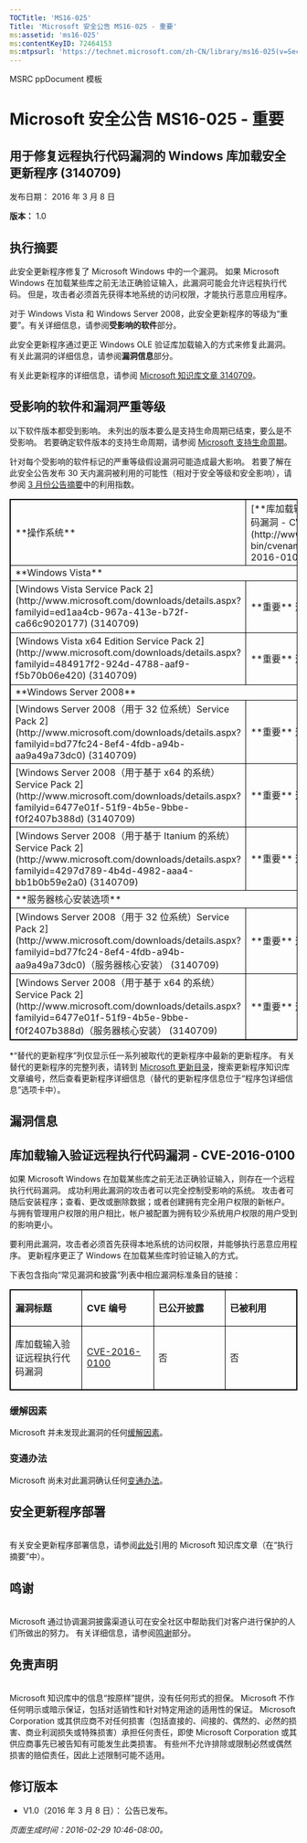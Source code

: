 ```yaml
---
TOCTitle: 'MS16-025'
Title: 'Microsoft 安全公告 MS16-025 - 重要'
ms:assetid: 'ms16-025'
ms:contentKeyID: 72464153
ms:mtpsurl: 'https://technet.microsoft.com/zh-CN/library/ms16-025(v=Security.10)'
---
```


MSRC ppDocument 模板

Microsoft 安全公告 MS16-025 - 重要
==================================

用于修复远程执行代码漏洞的 Windows 库加载安全更新程序 (3140709)
---------------------------------------------------------------

发布日期： 2016 年 3 月 8 日

**版本：** 1.0

执行摘要
--------

此安全更新程序修复了 Microsoft Windows 中的一个漏洞。 如果 Microsoft Windows 在加载某些库之前无法正确验证输入，此漏洞可能会允许远程执行代码。 但是，攻击者必须首先获得本地系统的访问权限，才能执行恶意应用程序。

对于 Windows Vista 和 Windows Server 2008，此安全更新程序的等级为“重要”。有关详细信息，请参阅**受影响的软件**部分。

此安全更新程序通过更正 Windows OLE 验证库加载输入的方式来修复此漏洞。 有关此漏洞的详细信息，请参阅**漏洞信息**部分。

有关此更新程序的详细信息，请参阅 [Microsoft 知识库文章 3140709](https://support.microsoft.com/zh-cn/kb/3140709)。

受影响的软件和漏洞严重等级
--------------------------

以下软件版本都受到影响。 未列出的版本要么是支持生命周期已结束，要么是不受影响。 若要确定软件版本的支持生命周期，请参阅 [Microsoft 支持生命周期](https://support.microsoft.com/zh-cn/lifecycle)。

针对每个受影响的软件标记的严重等级假设漏洞可能造成最大影响。 若要了解在此安全公告发布 30 天内漏洞被利用的可能性（相对于安全等级和安全影响），请参阅 [3 月份公告摘要](https://technet.microsoft.com/zh-cn/library/security/ms16-mar)中的利用指数。

<p> </p>
<table style="border:1px solid black;">
<tr>
<td style="border:1px solid black;">
**操作系统**

</td>
<td style="border:1px solid black;">
[**库加载输入验证远程执行代码漏洞 - CVE-2016-0100**](http://www.cve.mitre.org/cgi-bin/cvename.cgi?name=cve-2016-0100)

</td>
<td style="border:1px solid black;">
**替代的更新\***

</td>
</tr>
<tr>
<td style="border:1px solid black;" colspan="3">
**Windows Vista**

</td>
</tr>
<tr>
<td style="border:1px solid black;">
[Windows Vista Service Pack 2](http://www.microsoft.com/downloads/details.aspx?familyid=ed1aa4cb-967a-413e-b72f-ca66c9020177)  
(3140709)

</td>
<td style="border:1px solid black;">
**重要**  
远程执行代码

</td>
<td style="border:1px solid black;">
[MS11-085](http://technet.microsoft.com/zh-cn/security/bulletin/ms11-085) 中的 2620704

</td>
</tr>
<tr>
<td style="border:1px solid black;">
[Windows Vista x64 Edition Service Pack 2](http://www.microsoft.com/downloads/details.aspx?familyid=484917f2-924d-4788-aaf9-f5b70b06e420)  
(3140709)

</td>
<td style="border:1px solid black;">
**重要**  
远程执行代码

</td>
<td style="border:1px solid black;">
[MS11-085](http://technet.microsoft.com/zh-cn/security/bulletin/ms11-085) 中的 2620704

</td>
</tr>
<tr>
<td style="border:1px solid black;" colspan="3">
**Windows Server 2008**

</td>
</tr>
<tr>
<td style="border:1px solid black;">
[Windows Server 2008（用于 32 位系统）Service Pack 2](http://www.microsoft.com/downloads/details.aspx?familyid=bd77fc24-8ef4-4fdb-a94b-aa9a49a73dc0)  
(3140709)

</td>
<td style="border:1px solid black;">
**重要**  
远程执行代码

</td>
<td style="border:1px solid black;">
[MS11-085](http://technet.microsoft.com/zh-cn/security/bulletin/ms11-085) 中的 2620704

</td>
</tr>
<tr>
<td style="border:1px solid black;">
[Windows Server 2008（用于基于 x64 的系统）Service Pack 2](http://www.microsoft.com/downloads/details.aspx?familyid=6477e01f-51f9-4b5e-9bbe-f0f2407b388d)  
(3140709)

</td>
<td style="border:1px solid black;">
**重要**  
远程执行代码

</td>
<td style="border:1px solid black;">
[MS11-085](http://technet.microsoft.com/zh-cn/security/bulletin/ms11-085) 中的 2620704

</td>
</tr>
<tr>
<td style="border:1px solid black;">
[Windows Server 2008（用于基于 Itanium 的系统）Service Pack 2](http://www.microsoft.com/downloads/details.aspx?familyid=4297d789-4b4d-4982-aaa4-bb1b0b59e2a0)  
(3140709)

</td>
<td style="border:1px solid black;">
**重要**  
远程执行代码

</td>
<td style="border:1px solid black;">
[MS11-085](http://technet.microsoft.com/zh-cn/security/bulletin/ms11-085) 中的 2620704

</td>
</tr>
<tr>
<td style="border:1px solid black;" colspan="3">
**服务器核心安装选项**

</td>
</tr>
<tr>
<td style="border:1px solid black;">
[Windows Server 2008（用于 32 位系统）Service Pack 2](http://www.microsoft.com/downloads/details.aspx?familyid=bd77fc24-8ef4-4fdb-a94b-aa9a49a73dc0)（服务器核心安装）  
(3140709)

</td>
<td style="border:1px solid black;">
**重要**  
远程执行代码

</td>
<td style="border:1px solid black;">
[MS11-085](http://technet.microsoft.com/zh-cn/security/bulletin/ms11-085) 中的 2620704

</td>
</tr>
<tr>
<td style="border:1px solid black;">
[Windows Server 2008（用于基于 x64 的系统）Service Pack 2](http://www.microsoft.com/downloads/details.aspx?familyid=6477e01f-51f9-4b5e-9bbe-f0f2407b388d)（服务器核心安装）  
(3140709)

</td>
<td style="border:1px solid black;">
**重要**  
远程执行代码

</td>
<td style="border:1px solid black;">
[MS11-085](http://technet.microsoft.com/zh-cn/security/bulletin/ms11-085) 中的 2620704

</td>
</tr>
</table>

*“替代的更新程序”列仅显示任一系列被取代的更新程序中最新的更新程序。 有关替代的更新程序的完整列表，请转到 [Microsoft 更新目录](http://catalog.update.microsoft.com/v7/site/home.aspx)，搜索更新程序知识库文章编号，然后查看更新程序详细信息（替代的更新程序信息位于“程序包详细信息”选项卡中）。

漏洞信息
--------

库加载输入验证远程执行代码漏洞 - CVE-2016-0100
----------------------------------------------

如果 Microsoft Windows 在加载某些库之前无法正确验证输入，则存在一个远程执行代码漏洞。 成功利用此漏洞的攻击者可以完全控制受影响的系统。 攻击者可随后安装程序；查看、更改或删除数据；或者创建拥有完全用户权限的新帐户。 与拥有管理用户权限的用户相比，帐户被配置为拥有较少系统用户权限的用户受到的影响更小。

要利用此漏洞，攻击者必须首先获得本地系统的访问权限，并能够执行恶意应用程序。 更新程序更正了 Windows 在加载某些库时验证输入的方式。

下表包含指向“常见漏洞和披露”列表中相应漏洞标准条目的链接：

<p> </p>
<table style="border:1px solid black;">
<colgroup>
<col width="25%" />
<col width="25%" />
<col width="25%" />
<col width="25%" />
</colgroup>
<tbody>
<tr class="odd">
<td style="border:1px solid black;"><p><strong>漏洞标题</strong></p></td>
<td style="border:1px solid black;"><p><strong>CVE 编号</strong></p></td>
<td style="border:1px solid black;"><p><strong>已公开披露</strong></p></td>
<td style="border:1px solid black;"><p><strong>已被利用</strong></p></td>
</tr>  
<tr class="even">
<td style="border:1px solid black;"><p>库加载输入验证远程执行代码漏洞</p></td>
<td style="border:1px solid black;"><p><a href="http://www.cve.mitre.org/cgi-bin/cvename.cgi?name=cve-2016-0100">CVE-2016-0100</a></p></td>
<td style="border:1px solid black;"><p>否</p></td>
<td style="border:1px solid black;"><p>否</p></td>
</tr>  
</tbody>  
</table>
  
### 缓解因素
  
Microsoft 并未发现此漏洞的任何[缓解因素](https://technet.microsoft.com/zh-cn/library/security/dn848375.aspx)。
  
### 变通办法
  
Microsoft 尚未对此漏洞确认任何[变通办法](https://technet.microsoft.com/zh-cn/library/security/dn848375.aspx)。
  
安全更新程序部署  
----------------
  
<span id="sectionToggle3"></span>  
有关安全更新程序部署信息，请参阅[此处](#kbarticle)引用的 Microsoft 知识库文章（在“执行摘要”中）。
  
鸣谢  
----
  
<span id="sectionToggle4"></span>  
Microsoft 通过协调漏洞披露渠道认可在安全社区中帮助我们对客户进行保护的人们所做出的努力。 有关详细信息，请参阅[鸣谢](https://technet.microsoft.com/zh-cn/library/security/mt674627.aspx)部分。
  
免责声明  
--------
  
<span id="sectionToggle5"></span>  
Microsoft 知识库中的信息“按原样”提供，没有任何形式的担保。 Microsoft 不作任何明示或暗示保证，包括对适销性和针对特定用途的适用性的保证。 Microsoft Corporation 或其供应商不对任何损害（包括直接的、间接的、偶然的、必然的损害、商业利润损失或特殊损害）承担任何责任，即使 Microsoft Corporation 或其供应商事先已被告知有可能发生此类损害。 有些州不允许排除或限制必然或偶然损害的赔偿责任，因此上述限制可能不适用。
  
修订版本  
--------
  
<span id="sectionToggle6"></span>  
-   V1.0（2016 年 3 月 8 日）： 公告已发布。
  
*页面生成时间：2016-02-29 10:46-08:00。*
